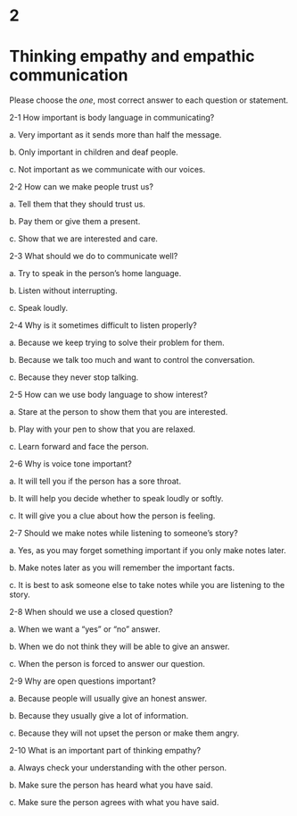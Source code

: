 # 2

# Thinking empathy and empathic communication

Please choose the *one*, most correct answer to each question or statement.

2-1 How important is body language in communicating?

a\. Very important as it sends more than half the message.

b\. Only important in children and deaf people.

c\. Not important as we communicate with our voices.

2-2 How can we make people trust us?

a\. Tell them that they should trust us.

b\. Pay them or give them a present.

c\. Show that we are interested and care.

2-3 What should we do to communicate well?

a\. Try to speak in the person’s home language.

b\. Listen without interrupting.

c\. Speak loudly.

2-4 Why is it sometimes difficult to listen properly?

a\. Because we keep trying to solve their problem for them.

b\. Because we talk too much and want to control the conversation.

c\. Because they never stop talking.

2-5 How can we use body language to show interest?

a\. Stare at the person to show them that you are interested.

b\. Play with your pen to show that you are relaxed.

c\. Learn forward and face the person.

2-6 Why is voice tone important?

a\. It will tell you if the person has a sore throat.

b\. It will help you decide whether to speak loudly or softly.

c\. It will give you a clue about how the person is feeling.

2-7 Should we make notes while listening to someone’s story?

a\. Yes, as you may forget something important if you only make notes later.

b\. Make notes later as you will remember the important facts.

c\. It is best to ask someone else to take notes while you are listening to the story.

2-8 When should we use a closed question?

a\. When we want a “yes” or “no” answer.

b\. When we do not think they will be able to give an answer.

c\. When the person is forced to answer our question.

2-9 Why are open questions important?

a\. Because people will usually give an honest answer.

b\. Because they usually give a lot of information.

c\. Because they will not upset the person or make them angry.

2-10 What is an important part of thinking empathy?

a\. Always check your understanding with the other person.

b\. Make sure the person has heard what you have said.

c\. Make sure the person agrees with what you have said.
